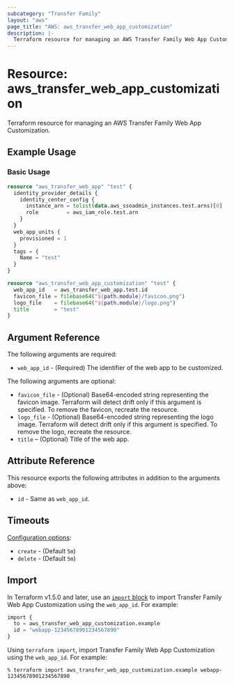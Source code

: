 ```yaml
---
subcategory: "Transfer Family"
layout: "aws"
page_title: "AWS: aws_transfer_web_app_customization"
description: |-
  Terraform resource for managing an AWS Transfer Family Web App Customization.
---
```


# Resource: aws_transfer_web_app_customization

Terraform resource for managing an AWS Transfer Family Web App Customization.

## Example Usage

### Basic Usage

```terraform
resource "aws_transfer_web_app" "test" {
  identity_provider_details {
    identity_center_config {
      instance_arn = tolist(data.aws_ssoadmin_instances.test.arns)[0]
      role         = aws_iam_role.test.arn
    }
  }
  web_app_units {
    provisioned = 1
  }
  tags = {
    Name = "test"
  }
}

resource "aws_transfer_web_app_customization" "test" {
  web_app_id   = aws_transfer_web_app.test.id
  favicon_file = filebase64("${path.module}/favicon.png")
  logo_file    = filebase64("${path.module}/logo.png")
  title        = "test"
}
```

## Argument Reference

The following arguments are required:

* `web_app_id` - (Required) The identifier of the web app to be customized.

The following arguments are optional:

* `favicon_file` - (Optional) Base64-encoded string representing the favicon image. Terraform will detect drift only if this argument is specified. To remove the favicon, recreate the resource.
* `logo_file` - (Optional) Base64-encoded string representing the logo image. Terraform will detect drift only if this argument is specified. To remove the logo, recreate the resource.
* `title` – (Optional) Title of the web app.

## Attribute Reference

This resource exports the following attributes in addition to the arguments above:

* `id` - Same as `web_app_id`.

## Timeouts

[Configuration options](https://developer.hashicorp.com/terraform/language/resources/syntax#operation-timeouts):

* `create` - (Default `5m`)
* `delete` - (Default `5m`)

## Import

In Terraform v1.5.0 and later, use an [`import` block](https://developer.hashicorp.com/terraform/language/import) to import Transfer Family Web App Customization using the `web_app_id`. For example:

```terraform
import {
  to = aws_transfer_web_app_customization.example
  id = "webapp-12345678901234567890"
}
```

Using `terraform import`, import Transfer Family Web App Customization using the `web_app_id`. For example:

```console
% terraform import aws_transfer_web_app_customization.example webapp-12345678901234567890 
```
